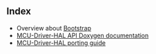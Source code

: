 ## Index

* Overview about [Bootstrap](./bootstrap/BOOTSTRAP.md)
* [MCU-Driver-HAL API Doxygen documentation](https://armmbed.github.io/MCU-Driver-HAL)
* [MCU-Driver-HAL porting guide](./porting/PORTING.md)
